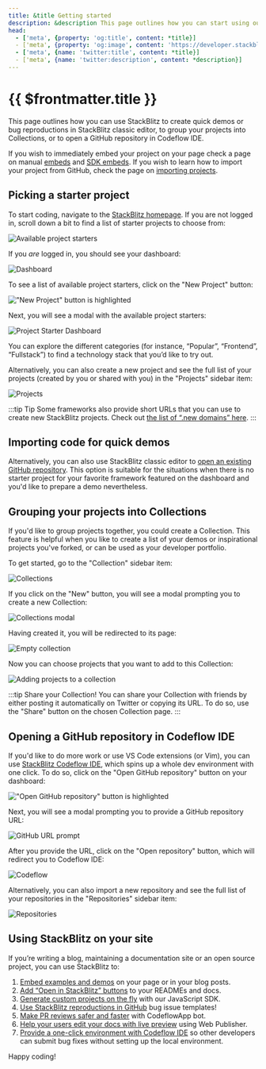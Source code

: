 ```yaml
---
title: &title Getting started
description: &description This page outlines how you can start using our StackBlitz editor.
head:
  - ['meta', {property: 'og:title', content: *title}] 
  - ['meta', {property: 'og:image', content: 'https://developer.stackblitz.com/img/og/getting-started.png'}]
  - ['meta', {name: 'twitter:title', content: *title}]
  - ['meta', {name: 'twitter:description', content: *description}]
---
```


# {{ $frontmatter.title }}

This page outlines how you can use StackBlitz to create quick demos or bug reproductions in StackBlitz classic editor, to group your projects into Collections, or to open a GitHub repository in Codeflow IDE.

If you wish to immediately embed your project on your page check a page on manual [embeds](/guides/integration/embedding) and [SDK embeds](/platform/api/javascript-sdk). If you wish to learn how to import your project from GitHub, check the page on [importing projects](/guides/user-guide/importing-projects).

## Picking a starter project

To start coding, navigate to the [StackBlitz homepage](https://stackblitz.com/). If you are not logged in, scroll down a bit to find a list of starter projects to choose from:

![Available project starters](./assets/project-starters-public.png)

If you _are_ logged in, you should see your dashboard:

![Dashboard](./assets/dashboard.png)

To see a list of available project starters, click on the "New Project" button:

!["New Project" button is highlighted](./assets/dashboard-chosen-new-project.png)

Next, you will see a modal with the available project starters:

![Project Starter Dashboard](./assets/new-project.png)

You can explore the different categories (for instance, “Popular”, “Frontend”, “Fullstack”) to find a technology stack that you’d like to try out.

Alternatively, you can also create a new project and see the full list of your projects (created by you or shared with you) in the "Projects" sidebar item:

![Projects](./assets/projects-view.png)

:::tip Tip
Some frameworks also provide short URLs that you can use to create new StackBlitz projects. Check out [the list of “.new domains” here](/guides/user-guide/starter-projects#new-domains).
:::

## Importing code for quick demos

Alternatively, you can also use StackBlitz classic editor to [open an existing GitHub repository](/guides/user-guide/importing-projects). This option is suitable for the situations when there is no starter project for your favorite framework featured on the dashboard and you'd like to prepare a demo nevertheless.

## Grouping your projects into Collections

If you'd like to group projects together, you could create a Collection. This feature is helpful when you like to create a list of your demos or inspirational projects you've forked, or can be used as your developer portfolio.

To get started, go to the "Collection" sidebar item:

![Collections](./assets/collections-empty.png)

If you click on the "New" button, you will see a modal prompting you to create a new Collection:

![Collections modal](./assets/new-collection-modal.png)

Having created it, you will be redirected to its page:

![Empty collection](./assets/empty-collection.png)

Now you can choose projects that you want to add to this Collection:

![Adding projects to a collection](./assets/adding-projects-to-a-collection.png)

:::tip Share your Collection!
You can share your Collection with friends by either posting it automatically on Twitter or copying its URL. To do so, use the "Share" button on the chosen Collection page.
:::

## Opening a GitHub repository in Codeflow IDE

If you'd like to do more work or use VS Code extensions (or Vim), you can use [StackBlitz Codeflow IDE](https://developer.stackblitz.com/codeflow/what-is-codeflow), which spins up a whole dev environment with one click. To do so, click on the "Open GitHub repository" button on your dashboard:

!["Open GitHub repository" button is highlighted](./assets/dashboard-chosen-new-github-repository.png)

Next, you will see a modal prompting you to provide a GitHub repository URL:

![GitHub URL prompt](./assets/github-repository-prompt-modal.png)

After you provide the URL, click on the "Open repository" button, which will redirect you to Codeflow IDE:

![Codeflow](./assets/codeflow-view.png)

Alternatively, you can also import a new repository and see the full list of your repositories in the "Repositories" sidebar item:

![Repositories](./assets/repositories-view.png)

## Using StackBlitz on your site

If you’re writing a blog, maintaining a documentation site or an open source project, you can use StackBlitz to:

1. [Embed examples and demos](/guides/integration/embedding) on your page or in your blog posts.
2. [Add “Open in StackBlitz” buttons](/guides/integration/open-from-github) to your READMEs and docs.
3. [Generate custom projects on the fly](/guides/integration/create-with-sdk) with our JavaScript SDK.
4. [Use StackBlitz reproductions in GitHub](/guides/integration/bug-reproductions) bug issue templates!
5. [Make PR reviews safer and faster](https://developer.stackblitz.com/codeflow/integrating-codeflowapp-bot) with CodeflowApp bot.
6. [Help your users edit your docs with live preview](https://developer.stackblitz.com/codeflow/content-updates-with-web-publisher) using Web Publisher.
7. [Provide a one-click environment with Codeflow IDE](https://developer.stackblitz.com/codeflow/using-pr-new) so other developers can submit bug fixes without setting up the local environment.

Happy coding!

